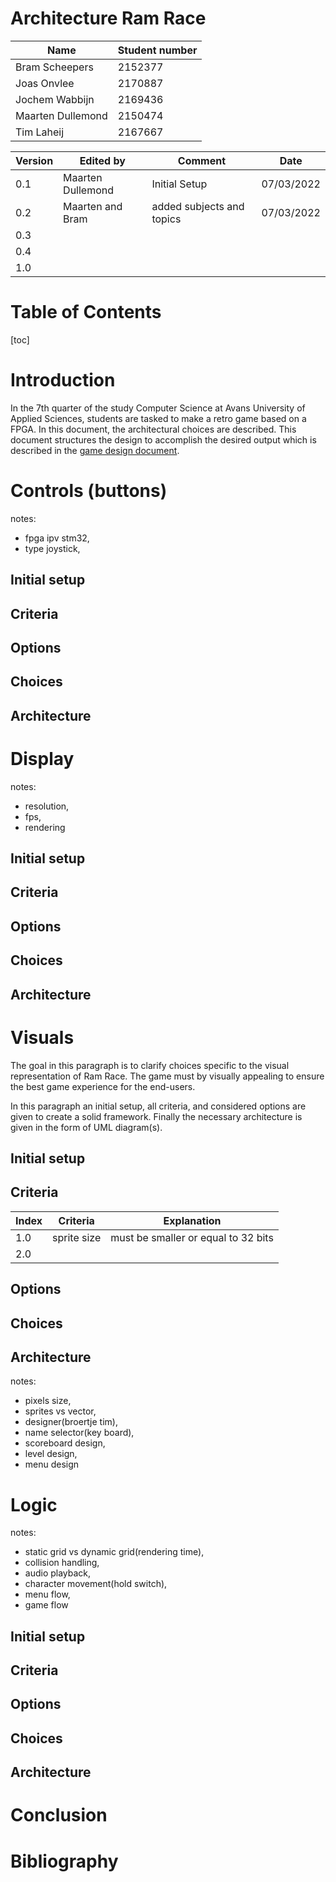 # Architecture Ram Race


| Name              | Student number |
| ----------------- | -------------- |
| Bram Scheepers    | 2152377        |
| Joas Onvlee       | 2170887        |
| Jochem Wabbijn    | 2169436        |
| Maarten Dullemond | 2150474        |
| Tim Laheij        | 2167667        |

| Version | Edited by         | Comment                   | Date       |
| ------- | ----------------- | ------------------------- | ---------- |
| 0.1     | Maarten Dullemond | Initial Setup             | 07/03/2022 |
| 0.2     | Maarten and Bram  | added subjects and topics | 07/03/2022 |
| 0.3     |                   |                           |            |
| 0.4     |                   |                           |            |
| 1.0     |                   |                           |            |

# Table of Contents 

[toc]



# Introduction

In the 7th quarter of the study Computer Science at Avans University of Applied Sciences, students are tasked to make a retro game based on a FPGA. In this document, the architectural choices are described. This document structures the design to accomplish the desired output which is described in the [game design document](https://jjtbm-games.github.io/design/gamedesign). 

# Controls (buttons)

notes:

* fpga ipv stm32,
* type joystick, 

## Initial setup

## Criteria 

## Options 

## Choices 

## Architecture 

# Display

notes: 

* resolution, 
* fps, 
* rendering

## Initial setup

## Criteria 

## Options 

## Choices 

## Architecture 

# Visuals

The goal in this paragraph is to clarify choices specific to the visual representation of Ram Race. The game must by visually appealing to ensure the best game experience for the end-users.

In this paragraph an initial setup, all criteria, and considered options are given to create a solid framework. Finally the necessary architecture is given in the form of UML diagram(s). 

## Initial setup



## Criteria 

| Index | Criteria    | Explanation                         |
| ----- | ----------- | ----------------------------------- |
| 1.0   | sprite size | must be smaller or equal to 32 bits |
| 2.0   |             |                                     |



## Options 

## Choices 

## Architecture 

notes: 

* pixels size, 
* sprites vs vector, 
* designer(broertje tim),
* name selector(key board),
* scoreboard design, 
* level design, 
* menu design

# Logic 

notes:

*  static grid vs dynamic grid(rendering time), 
*  collision handling, 
*  audio playback, 
*  character movement(hold switch), 
*  menu flow, 
*  game flow

## Initial setup

## Criteria 

## Options 

## Choices 

## Architecture 



# Conclusion 



# Bibliography 





